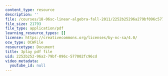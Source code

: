 ```yaml
---
content_type: resource
description: ''
file: /courses/18-06sc-linear-algebra-fall-2011/2252b25296a279bf096c577002fc96cd_lpnY5QVjU5w.pdf
file_size: 21793
file_type: application/pdf
learning_resource_types: []
license: https://creativecommons.org/licenses/by-nc-sa/4.0/
ocw_type: OCWFile
resourcetype: Document
title: 3play pdf file
uid: 2252b252-96a2-79bf-096c-577002fc96cd
video_metadata:
  youtube_id: null
---
```

